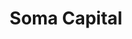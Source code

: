 ---
layout: firm_page
title: "Soma Capital"
id: "somacap.com"
permalink: "/somacapitalsomacap.com/"
website: "https://somacap.com"
offices: "San Francisco (United States), New York (United States)"
investment_stages: "Seed, Series A"
portfolio_companies: "Deel, Rippling, Ramp, Ironclad, Razorpay, Rappi, Cruise"
portfolio_link: ""
investment_markets: "B2B / SaaS, AI, FinTech, Robotics, Space, Mobility, Logistics, CleanTech, FrontierTech, PropTech, HealthTech, Crypto, Consumer"
founded_year: "2015"
description: "Soma Capital invests globally in brilliant entrepreneurs who use technology to improve humanity on the largest scales possible. Since 2015, they have invested early in hundreds of startups, including over 20 unicorns, totaling over $50 billion in combined value."
linkedin: "https://www.linkedin.com/company/somacapital"
twitter: "https://twitter.com/soma_capital"
instagram: ""
team_page: "https://somacap.com/team"
investor_type: "Venture Capital"
crunchbase: "https://www.crunchbase.com/organization/soma-capital"
pitchbook: "https://pitchbook.com/profiles/investor/110937-70"

# SEO Optimization
meta_title: "Soma Capital - VC Firm - projectstartups.com"
meta_description: "Soma Capital, Soma Capital invests globally in brilliant entrepreneurs who use technology to improve humanity on the largest scales possible. Since 2015, they have ..."
meta_keywords: "Soma Capital, B2B / SaaS, AI, FinTech, Robotics, Space, Mobility, Logistics, CleanTech, FrontierTech, PropTech, HealthTech, Crypto, Consumer, VC firm, venture capital, startup investor, projectstartups.com"
canonical_url: "https://vc.projectstartups.com/somacapitalsomacap.com/"
---